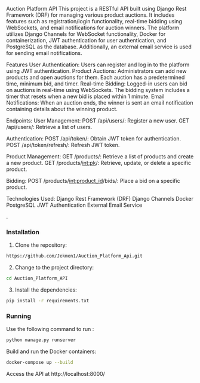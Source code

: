 
Auction Platform API
This project is a RESTful API built using Django Rest Framework (DRF) for managing various product auctions. It includes features such as registration/login functionality,
real-time bidding using WebSockets, and email notifications for auction winners. The platform utilizes Django Channels for WebSocket functionality, Docker for containerization,
JWT authentication for user authentication, and PostgreSQL as the database. Additionally, an external email service is used for sending email notifications.

Features
User Authentication: Users can register and log in to the platform using JWT authentication.
Product Auctions: Administrators can add new products and open auctions for them. Each auction has a predetermined time, minimum bid, and timer.
Real-time Bidding: Logged-in users can bid on auctions in real-time using WebSockets. The bidding system includes a timer that resets when a new bid is placed within 1 minute.
Email Notifications: When an auction ends, the winner is sent an email notification containing details about the winning product.

Endpoints:
User Management:
POST /api/users/: Register a new user.
GET /api/users/: Retrieve a list of users.

Authentication:
POST /api/token/: Obtain JWT token for authentication.
POST /api/token/refresh/: Refresh JWT token.

Product Management:
GET /products/: Retrieve a list of products and create a new product.
GET /products/<int:pk>/: Retrieve, update, or delete a specific product.

Bidding:
POST /products/<int:product_id>/bids/: Place a bid on a specific product.

Technologies Used:
Django Rest Framework (DRF)
Django Channels
Docker
PostgreSQL
JWT Authentication
External Email Service

.

###  Installation

1. Clone the  repository:

```sh
https://github.com/Jekmen1/Auction_Platform_Api.git
```

2. Change to the project directory:

```sh
cd Auction_Platform_API
```

3. Install the dependencies:

```sh
pip install -r requirements.txt
```

###  Running 

Use the following command to run :

```sh
python manage.py runserver
```

Build and run the Docker containers:

```sh
docker-compose up --build
```

Access the API at http://localhost:8000/



